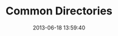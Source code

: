 ---
layout: post
title:  "Common Directories"
date:   2013-06-18 13:59:40
categories: vulnerabilities
---